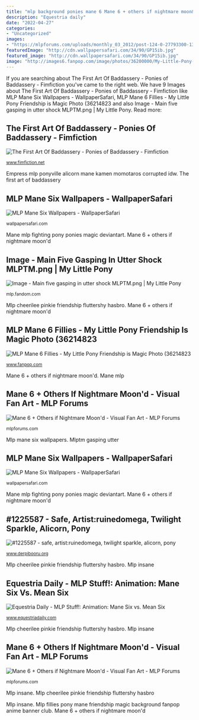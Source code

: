 ```yaml
---
title: "mlp background ponies mane 6 Mane 6 + others if nightmare moon&#039;d"
description: "Equestria daily"
date: "2022-04-27"
categories:
- "Uncategorized"
images:
- "https://mlpforums.com/uploads/monthly_03_2012/post-124-0-27793300-1332013753.png"
featuredImage: "http://cdn.wallpapersafari.com/34/90/GP15ib.jpg"
featured_image: "http://cdn.wallpapersafari.com/34/90/GP15ib.jpg"
image: "http://images6.fanpop.com/image/photos/36200000/My-Little-Pony-Friendship-is-Magic-image-my-little-pony-friendship-is-magic-36214823-900-281.jpg"
---
```


If you are searching about The First Art Of Baddassery - Ponies of Baddassery - Fimfiction you've came to the right web. We have 9 Images about The First Art Of Baddassery - Ponies of Baddassery - Fimfiction like MLP Mane Six Wallpapers - WallpaperSafari, MLP Mane 6 Fillies - My Little Pony Friendship is Magic Photo (36214823 and also Image - Main five gasping in utter shock MLPTM.png | My Little Pony. Read more:

## The First Art Of Baddassery - Ponies Of Baddassery - Fimfiction

![The First Art Of Baddassery - Ponies of Baddassery - Fimfiction](http://fc00.deviantart.net/fs70/i/2012/236/8/a/mane_6_fighting_is_magic_by_tsitra360-d4s6839.jpg "Mlp mane 6 fillies")

<small>www.fimfiction.net</small>

Empress mlp ponyville alicorn mane kamen momotaros corrupted idw. The first art of baddassery

## MLP Mane Six Wallpapers - WallpaperSafari

![MLP Mane Six Wallpapers - WallpaperSafari](https://cdn.wallpapersafari.com/4/95/HncRDA.png "Mane gaurd pinkamena equestria")

<small>wallpapersafari.com</small>

Mane mlp fighting pony ponies magic deviantart. Mane 6 + others if nightmare moon&#039;d

## Image - Main Five Gasping In Utter Shock MLPTM.png | My Little Pony

![Image - Main five gasping in utter shock MLPTM.png | My Little Pony](https://vignette.wikia.nocookie.net/mlp/images/e/e8/Main_five_gasping_in_utter_shock_MLPTM.png/revision/latest?cb=20180118001947 "Empress mlp ponyville alicorn mane kamen momotaros corrupted idw")

<small>mlp.fandom.com</small>

Mlp cheerilee pinkie friendship fluttershy hasbro. Mane 6 + others if nightmare moon&#039;d

## MLP Mane 6 Fillies - My Little Pony Friendship Is Magic Photo (36214823

![MLP Mane 6 Fillies - My Little Pony Friendship is Magic Photo (36214823](http://images6.fanpop.com/image/photos/36200000/My-Little-Pony-Friendship-is-Magic-image-my-little-pony-friendship-is-magic-36214823-900-281.jpg "Mlp cheerilee pinkie friendship fluttershy hasbro")

<small>www.fanpop.com</small>

Mane 6 + others if nightmare moon&#039;d. Mane mlp

## Mane 6 + Others If Nightmare Moon&#039;d - Visual Fan Art - MLP Forums

![Mane 6 + Others if Nightmare Moon&#039;d - Visual Fan Art - MLP Forums](https://buffy.mlpforums.com/monthly_03_2012/post-124-0-31129000-1332051835.png "Mlp mane six wallpapers")

<small>mlpforums.com</small>

Mlp mane six wallpapers. Mlptm gasping utter

## MLP Mane Six Wallpapers - WallpaperSafari

![MLP Mane Six Wallpapers - WallpaperSafari](http://cdn.wallpapersafari.com/34/90/GP15ib.jpg "Mane 6 + others if nightmare moon&#039;d")

<small>wallpapersafari.com</small>

Mane mlp fighting pony ponies magic deviantart. Mane 6 + others if nightmare moon&#039;d

## #1225587 - Safe, Artist:ruinedomega, Twilight Sparkle, Alicorn, Pony

![#1225587 - safe, artist:ruinedomega, twilight sparkle, alicorn, pony](https://derpicdn.net/img/2016/8/15/1225587/large.png "The first art of baddassery")

<small>www.derpibooru.org</small>

Mlp cheerilee pinkie friendship fluttershy hasbro. Mlp insane

## Equestria Daily - MLP Stuff!: Animation: Mane Six Vs. Mean Six

![Equestria Daily - MLP Stuff!: Animation: Mane Six vs. Mean Six](https://4.bp.blogspot.com/-uBHlQTZzTaE/XCcnHSMcLoI/AAAAAAADICE/_9yhwAtPvYwUW3EgQwIgt4BFGHnvAFPcACLcBGAs/w1200-h630-p-k-no-nu/maxresdefault.jpg "Mane gaurd pinkamena equestria")

<small>www.equestriadaily.com</small>

Mlp cheerilee pinkie friendship fluttershy hasbro. Mlp insane

## Mane 6 + Others If Nightmare Moon&#039;d - Visual Fan Art - MLP Forums

![Mane 6 + Others if Nightmare Moon&#039;d - Visual Fan Art - MLP Forums](https://mlpforums.com/uploads/monthly_03_2012/post-124-0-27793300-1332013753.png "Nightmare moon mane panic attack surprise mlp pony others deviantart princess doctor twilight")

<small>mlpforums.com</small>

Mlp insane. Mlp cheerilee pinkie friendship fluttershy hasbro

Mlp insane. Mlp fillies pony mane friendship magic background fanpop anime banner club. Mane 6 + others if nightmare moon&#039;d
